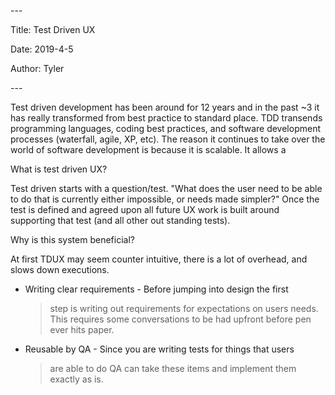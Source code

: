 \-\--

Title: Test Driven UX

Date: 2019-4-5

Author: Tyler

\-\--

Test driven development has been around for 12 years and in the past \~3
it has really transformed from best practice to standard place. TDD
transends programming languages, coding best practices, and software
development processes (waterfall, agile, XP, etc). The reason it
continues to take over the world of software development is because it
is scalable. It allows a

What is test driven UX?

Test driven starts with a question/test. "What does the user need to be
able to do that is currently either impossible, or needs made simpler?"
Once the test is defined and agreed upon all future UX work is built
around supporting that test (and all other out standing tests).

Why is this system beneficial?

At first TDUX may seem counter intuitive, there is a lot of overhead,
and slows down executions.

-   Writing clear requirements - Before jumping into design the first
    > step is writing out requirements for expectations on users needs.
    > This requires some conversations to be had upfront before pen ever
    > hits paper.

-   Reusable by QA - Since you are writing tests for things that users
    > are able to do QA can take these items and implement them exactly
    > as is.
